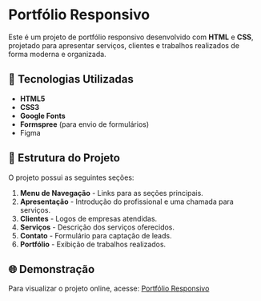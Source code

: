 # Portfólio Responsivo

Este é um projeto de portfólio responsivo desenvolvido com **HTML** e **CSS**, projetado para apresentar serviços, clientes e trabalhos realizados de forma moderna e organizada.

## 🎨 Tecnologias Utilizadas

- **HTML5**
- **CSS3**
- **Google Fonts**
- **Formspree** (para envio de formulários)
- Figma

## 📌 Estrutura do Projeto

O projeto possui as seguintes seções:

1. **Menu de Navegação** - Links para as seções principais.
2. **Apresentação** - Introdução do profissional e uma chamada para serviços.
3. **Clientes** - Logos de empresas atendidas.
4. **Serviços** - Descrição dos serviços oferecidos.
5. **Contato** - Formulário para captação de leads.
6. **Portfólio** - Exibição de trabalhos realizados.

## 🌐 Demonstração

Para visualizar o projeto online, acesse: [Portfólio Responsivo](https://portfolio-teste-responsivo.netlify.app/#contact)
